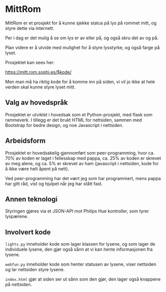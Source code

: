 # MittRom

MittRom er et prosjekt for å kunne sjekke status på lys på rommet mitt, og styre dette via internett.

Per i dag er det mulig å se om lys er av eller på, og også skru det av og på.

Plan videre er å utvide med mulighet for å styre lysstyrke, og også farge på lyset.

Prosjektet kan sees her:

https://mitt.rom.sophi.es/$kode/

Men man må ha riktig kode for å komme inn på siden, vi vil jo ikke at hele verden skal kunne styre lyset mitt.

## Valg av hovedspråk

Prosjektet er utviklet i hovedsak som et Python-prosjekt, med flask som rammeverk.
I tillegg er det brukt HTML for nettsiden, sammen med Bootstrap for bedre design, og noe Javascript i nettsiden.

## Arbeidsform

Prosjektet er hovedsakelig gjennomført som peer-programming, hvor ca. 70% av koden er laget i fellesskap med pappa, ca. 25% av koden er skrevet av meg alene, og ca. 5% er skrevet av ham (javascript i nettsiden, kode for å ikke være helt åpent på nett).

Ved peer-programming har det vært jeg som har programmert, mens pappa har gitt råd, vist og hjulpet når jeg har stått fast.

## Annen teknologi

Styringen gjøres via et JSON-API mot Philips Hue kontroller, som tyrer lyspærene.

## Involvert kode

`lights.py` inneholder kode som lager klassen for lysene, og som lager de individuele lysene, den gjør også sånn at vi kan hente informasjonen fra lysene.

`webfun.py` inneholder kode som henter statusen av lysene, viser nettsiden og lar nettsiden styre lysene.

`index.html` gjør at siden ser ut sånn som den gjør, den lager også knappene på nettsiden. 
